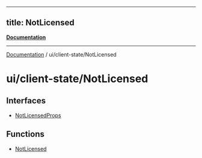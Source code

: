 ----
title: NotLicensed
---

[**Documentation**](../../../index.md)

***

[Documentation](../../../index.md) / ui/client-state/NotLicensed

# ui/client-state/NotLicensed

## Interfaces

- [NotLicensedProps](interfaces/NotLicensedProps.md)

## Functions

- [NotLicensed](functions/NotLicensed.md)
